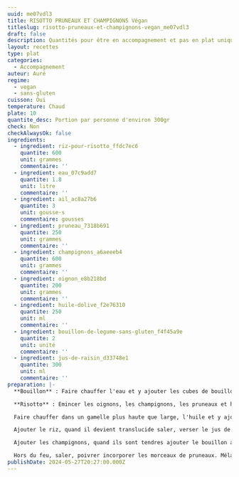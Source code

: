 ```yaml
---
uuid: me07vdl3
title: RISOTTO PRUNEAUX ET CHAMPIGNONS Végan
titleslug: risotto-pruneaux-et-champignons-vegan_me07vdl3
draft: false
description: Quantités pour être en accompagnement et pas en plat unique. Par exemple avec les farçous aveyronnais.
layout: recettes
type: plat
categories:
  - Accompagnement
auteur: Auré
regime:
  - vegan
  - sans-gluten
cuisson: Oui
temperature: Chaud
plate: 10
quantite_desc: Portion par personne d'environ 300gr
check: Non
checkAlwaysOk: false
ingredients:
  - ingredient: riz-pour-risotto_ffdc7ec6
    quantite: 600
    unit: grammes
    commentaire: ''
  - ingredient: eau_07c9add7
    quantite: 1.8
    unit: litre
    commentaire: ''
  - ingredient: ail_ac8a27b6
    quantite: 3
    unit: gousse·s
    commentaire: gousses
  - ingredient: pruneau_7318b691
    quantite: 250
    unit: grammes
    commentaire: ''
  - ingredient: champignons_a6aeeeb4
    quantite: 600
    unit: grammes
    commentaire: ''
  - ingredient: oignon_e8b218bd
    quantite: 200
    unit: grammes
    commentaire: ''
  - ingredient: huile-dolive_f2e76310
    quantite: 250
    unit: ml
    commentaire: ''
  - ingredient: bouillon-de-legume-sans-gluten_f4f45a9e
    quantite: 2
    unit: unité
    commentaire: ''
  - ingredient: jus-de-raisin_d33748e1
    quantite: 300
    unit: ml
    commentaire: ''
preparation: |-
  **Bouillon** : Faire chauffer l'eau et y ajouter les cubes de bouillon

  **Risotto** : Emincer les oignons, les champignons, les pruneaux et hacher finement l'ail.

  Faire chauffer dans un gamelle plus haute que large, l'huile et y ajouter les oignons puis l'ail. Laisser cuire quelques minutes.

  Ajouter le riz, quand il devient translucide saler, verser le jus de raisin et laisser évaporer en remuant.

  Ajouter les champignons, quand ils sont tendres ajouter le bouillon au fur et à mesure de son absorption jusqu'à ce que le riz soit tendre.

  Hors du feu, saler, poivrer incorporer les morceaux de pruneaux. Mélanger, couvrir et laisser reposer.
publishDate: 2024-05-27T20:27:00.000Z
---
```

